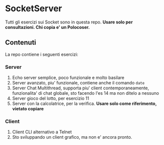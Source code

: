 # SocketServer

Tutti gli esercizi sui Socket sono in questa repo.
**Usare solo per consultazioni. Chi copia e' un Polocoser.**

## Contenuti
La repo contiene i seguenti esercizi:
### Server
1. Echo server semplice, poco funzionale e molto basilare
2. Server avanzato, piu' funzionale, contiene anche il comando ```date```
3. Server Chat Multithread, supporta piu' client contemporaneamente, funzionalita' di chat globale, sto facendo l'es 14 ma non ditelo a nessuno
4. Server gioco del lotto, per esercizio 11
5. Server con la calcolatrice, per la verifica. **Usare solo come riferimento, vietato copiare**
### Client
1. Client CLI alternativo a Telnet
2. Sto sviluppando un client grafico, ma non e' ancora pronto.
